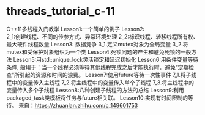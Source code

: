 # threads_tutorial_c-11
C++11多线程入门教学
Lesson1:一个简单的例子
Lesson2:  
	2_1:创建线程、不同的传参方式、异常环境处理
	2_2:标识线程、转移线程所有权、最大硬件线程数量
Lesson3: 数据竞争 
	3_1.定义mutex对象为全局变量
	3_2.将mutex和受保护对象组织为一个类
Lesson4:死锁问题的产生和避免死锁的一般方法
Lesson5:用std::unique_lock灵活锁定和延迟初始化
Lesson6:用条件变量等待条件, 般用于：当一个线程必须等待其他线程完成之后才能执行时，避免“定期检查”所引起的资源和时间的浪费。
Lesson7:使用future等待一次性事件
	7_1.将子线程中的变量传入主线程
	7_2.将主线程中的变量传入单个子线程
	7_3.将主线程中的变量传入多个子线程
Lesson8:八种创建子线程的方法的总结
Lesson9:利用packaged_task类模板将任务与future相关联。
Lesson10:实现有时间限制的等待。
来自：https://zhuanlan.zhihu.com/c_149601753
